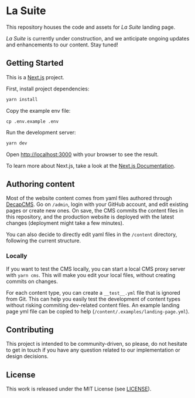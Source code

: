 # La Suite

This repository houses the code and assets for _La Suite_ landing page.

_La Suite_ is currently under construction, and we anticipate ongoing updates and enhancements to our content. Stay tuned!

## Getting Started

This is a [Next.js](https://nextjs.org/) project.

First, install project dependencies:

```bash
yarn install
```

Copy the example env file:

```
cp .env.example .env
```

Run the development server:

```bash
yarn dev
```

Open [http://localhost:3000](http://localhost:3000) with your browser to see the result.

To learn more about Next.js, take a look at the [Next.js Documentation](https://nextjs.org/docs).

## Authoring content

Most of the website content comes from yaml files authored through [DecapCMS](https://decapcms.org/). Go on `/admin`, login with your GitHub account, and edit existing pages or create new ones. On save, the CMS commits the content files in this repository, and the production website is deployed with the latest changes (deployment might take a few minutes).

You can also decide to directly edit yaml files in the `/content` directory, following the current structure.

### Locally

If you want to test the CMS locally, you can start a local CMS proxy server with `yarn cms`. This will make you edit your local files, without creating commits on changes.

For each content type, you can create a `__test__.yml` file that is ignored from Git. This can help you easily test the development of content types without risking commiting dev-related content files. An example landing page yml file can be copied to help (`/content/.examples/landing-page.yml`).

## Contributing

This project is intended to be community-driven, so please, do not hesitate to get in touch if you have any question related to our implementation or design decisions.

## License

This work is released under the MIT License (see [LICENSE](./LICENSE)).
